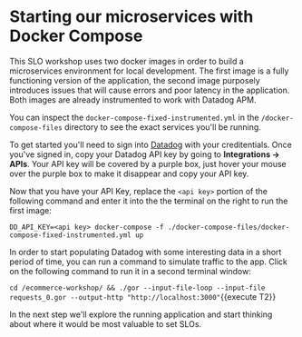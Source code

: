# Starting our microservices with Docker Compose

This SLO workshop uses two docker images in order to build a microservices environment for local development. The first image is a fully functioning version of the application, the second image purposely introduces issues that will cause errors and poor latency in the application. Both images are already instrumented to work with Datadog APM.

You can inspect the `docker-compose-fixed-instrumented.yml` in the `/docker-compose-files` directory to see the exact services you'll be running.

To get started you'll need to sign into [Datadog](https://app.datadoghq.com/) with your creditentials. Once you've signed in, copy your Datadog API key by going to **Integrations -> APIs**. Your API key will be covered by a purple box, just hover your mouse over the purple box to make it disappear and copy your API key.

Now that you have your API Key, replace the `<api key>` portion of the following command and enter it into the the terminal on the right to run the first image: 

`DD_API_KEY=<api key> docker-compose -f ./docker-compose-files/docker-compose-fixed-instrumented.yml up`

In order to start populating Datadog with some interesting data in a short period of time, you can run a command to simulate traffic to the app. Click on the following command to run it in a second terminal window:

`cd /ecommerce-workshop/ && ./gor --input-file-loop --input-file requests_0.gor --output-http "http://localhost:3000"`{{execute T2}}

In the next step we'll explore the running application and start thinking about where it would be most valuable to set SLOs.
